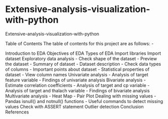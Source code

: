 # Extensive-analysis-visualization-with-python
Extensive-analysis-visualization-with-python


Table of Contents
The table of contents for this project are as follows: -

Introduction to EDA
Objectives of EDA
Types of EDA
Import libraries
Import dataset
Exploratory data analysis - Check shape of the dataset - Preview the dataset - Summary of dataset - Dataset description - Check data types of columns - Important points about dataset - Statistical properties of dataset - View column names
Univariate analysis - Analysis of target feature variable - Findings of univariate analysis
Bivariate analysis - Estimate correlation coefficients - Analysis of target and cp variable - Analysis of target and thalach variable - Findings of bivariate analysis
Multivariate analysis - Heat Map - Pair Plot
Dealing with missing values - Pandas isnull() and notnull() functions - Useful commands to detect missing values
Check with ASSERT statement
Outlier detection
Conclusion
References

